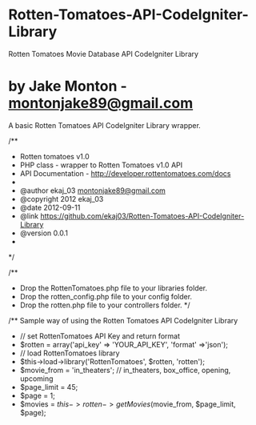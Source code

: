 Rotten-Tomatoes-API-CodeIgniter-Library
=======================================
Rotten Tomatoes Movie Database API CodeIgniter Library

by Jake Monton - <montonjake89@gmail.com>
======================================
A basic Rotten Tomatoes API CodeIgniter Library wrapper.

/**
 * Rotten tomatoes v1.0 
 * PHP class - wrapper to Rotten Tomatoes v1.0 API
 * API Documentation - http://developer.rottentomatoes.com/docs
 * 
 * @author ekaj_03 <montonjake89@gmail.com>
 * @copyright 2012 ekaj_03
 * @date 2012-09-11
 * @link https://github.com/ekaj03/Rotten-Tomatoes-API-CodeIgniter-Library
 * @version 0.0.1
 * 
 */

/**
 * Drop the RottenTomatoes.php file to your libraries folder.
 * Drop the rotten_config.php file to your config folder.
 * Drop the rotten.php file to your controllers folder. 
 */

/** Sample way of using the Rotten Tomatoes API CodeIgniter Library
 * // set RottenTomatoes API Key and return format
 * $rotten = array('api_key' => 'YOUR_API_KEY', 'format' =>'json');
 * // load RottenTomatoes library
 * $this->load->library('RottenTomatoes', $rotten, 'rotten');
 * $movie_from = 'in_theaters';  // in_theaters, box_office, opening, upcoming 
 * $page_limit = 45;
 * $page = 1;
 * $movies = $this->rotten->getMovies($movie_from, $page_limit, $page);  

